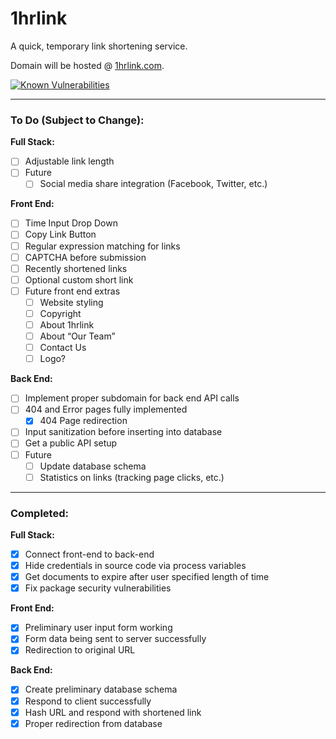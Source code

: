# 1hrlink
A quick, temporary link shortening service.

Domain will be hosted @ [1hrlink.com](https://1hrlink.com).

[![Known Vulnerabilities](https://snyk.io/test/github/justkrzys/1hrlink/badge.svg?targetFile=server/package.json)](https://snyk.io/test/github/justkrzys/1hrlink?targetFile=server/package.json)

---

### To Do (Subject to Change):
**Full Stack:**
- [ ] Adjustable link length
- [ ] Future
  - [ ] Social media share integration (Facebook, Twitter, etc.)

**Front End:**
- [ ] Time Input Drop Down
- [ ] Copy Link Button
- [ ] Regular expression matching for links
- [ ] CAPTCHA before submission
- [ ] Recently shortened links
- [ ] Optional custom short link
- [ ] Future front end extras
    - [ ] Website styling
    - [ ] Copyright
    - [ ] About 1hrlink
    - [ ] About “Our Team”
    - [ ] Contact Us
    - [ ] Logo?
    
**Back End:**
- [ ] Implement proper subdomain for back end API calls
- [ ] 404 and Error pages fully implemented
    - [x] 404 Page redirection
- [ ] Input sanitization before inserting into database
- [ ] Get a public API setup
- [ ] Future
    - [ ] Update database schema
    - [ ] Statistics on links (tracking page clicks, etc.)
    
---

### **Completed:**
**Full Stack:**
- [x] Connect front-end to back-end
- [x] Hide credentials in source code via process variables
- [x] Get documents to expire after user specified length of time
- [x] Fix package security vulnerabilities

**Front End:**
- [x] Preliminary user input form working
- [x] Form data being sent to server successfully
- [x] Redirection to original URL

**Back End:**
- [x] Create preliminary database schema
- [x] Respond to client successfully
- [x] Hash URL and respond with shortened link
- [x] Proper redirection from database

